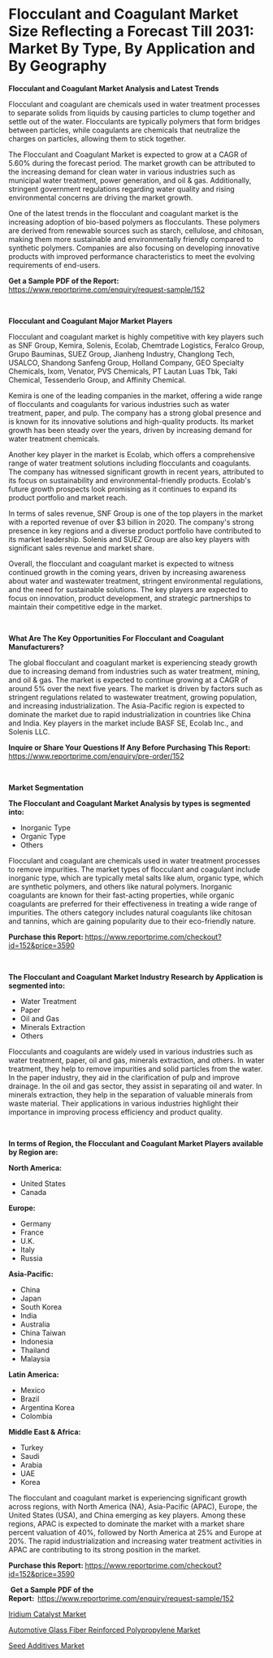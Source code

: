<p><h1>Flocculant and Coagulant Market Size Reflecting a Forecast Till 2031: Market By Type, By Application and By Geography</h1></p><p><strong>Flocculant and Coagulant Market Analysis and Latest Trends</strong></p>
<p><p>Flocculant and coagulant are chemicals used in water treatment processes to separate solids from liquids by causing particles to clump together and settle out of the water. Flocculants are typically polymers that form bridges between particles, while coagulants are chemicals that neutralize the charges on particles, allowing them to stick together.</p><p>The Flocculant and Coagulant Market is expected to grow at a CAGR of 5.60% during the forecast period. The market growth can be attributed to the increasing demand for clean water in various industries such as municipal water treatment, power generation, and oil & gas. Additionally, stringent government regulations regarding water quality and rising environmental concerns are driving the market growth.</p><p>One of the latest trends in the flocculant and coagulant market is the increasing adoption of bio-based polymers as flocculants. These polymers are derived from renewable sources such as starch, cellulose, and chitosan, making them more sustainable and environmentally friendly compared to synthetic polymers. Companies are also focusing on developing innovative products with improved performance characteristics to meet the evolving requirements of end-users.</p></p>
<p><strong>Get a Sample PDF of the Report:&nbsp;</strong> <a href="https://www.reportprime.com/enquiry/request-sample/152">https://www.reportprime.com/enquiry/request-sample/152</a></p>
<p>&nbsp;</p>
<p><strong>Flocculant and Coagulant Major Market Players</strong></p>
<p><p>Flocculant and coagulant market is highly competitive with key players such as SNF Group, Kemira, Solenis, Ecolab, Chemtrade Logistics, Feralco Group, Grupo Bauminas, SUEZ Group, Jianheng Industry, Changlong Tech, USALCO, Shandong Sanfeng Group, Holland Company, GEO Specialty Chemicals, Ixom, Venator, PVS Chemicals, PT Lautan Luas Tbk, Taki Chemical, Tessenderlo Group, and Affinity Chemical.</p><p>Kemira is one of the leading companies in the market, offering a wide range of flocculants and coagulants for various industries such as water treatment, paper, and pulp. The company has a strong global presence and is known for its innovative solutions and high-quality products. Its market growth has been steady over the years, driven by increasing demand for water treatment chemicals.</p><p>Another key player in the market is Ecolab, which offers a comprehensive range of water treatment solutions including flocculants and coagulants. The company has witnessed significant growth in recent years, attributed to its focus on sustainability and environmental-friendly products. Ecolab's future growth prospects look promising as it continues to expand its product portfolio and market reach.</p><p>In terms of sales revenue, SNF Group is one of the top players in the market with a reported revenue of over $3 billion in 2020. The company's strong presence in key regions and a diverse product portfolio have contributed to its market leadership. Solenis and SUEZ Group are also key players with significant sales revenue and market share.</p><p>Overall, the flocculant and coagulant market is expected to witness continued growth in the coming years, driven by increasing awareness about water and wastewater treatment, stringent environmental regulations, and the need for sustainable solutions. The key players are expected to focus on innovation, product development, and strategic partnerships to maintain their competitive edge in the market.</p></p>
<p>&nbsp;</p>
<p><strong>What Are The Key Opportunities For Flocculant and Coagulant Manufacturers?</strong></p>
<p><p>The global flocculant and coagulant market is experiencing steady growth due to increasing demand from industries such as water treatment, mining, and oil & gas. The market is expected to continue growing at a CAGR of around 5% over the next five years. The market is driven by factors such as stringent regulations related to wastewater treatment, growing population, and increasing industrialization. The Asia-Pacific region is expected to dominate the market due to rapid industrialization in countries like China and India. Key players in the market include BASF SE, Ecolab Inc., and Solenis LLC.</p></p>
<p><strong>Inquire or Share Your Questions If Any Before Purchasing This Report:</strong> <a href="https://www.reportprime.com/enquiry/pre-order/152">https://www.reportprime.com/enquiry/pre-order/152</a></p>
<p>&nbsp;</p>
<p><strong>Market Segmentation</strong></p>
<p><strong>The Flocculant and Coagulant Market Analysis by types is segmented into:</strong></p>
<p><ul><li>Inorganic Type</li><li>Organic Type</li><li>Others</li></ul></p>
<p><p>Flocculant and coagulant are chemicals used in water treatment processes to remove impurities. The market types of flocculant and coagulant include inorganic type, which are typically metal salts like alum, organic type, which are synthetic polymers, and others like natural polymers. Inorganic coagulants are known for their fast-acting properties, while organic coagulants are preferred for their effectiveness in treating a wide range of impurities. The others category includes natural coagulants like chitosan and tannins, which are gaining popularity due to their eco-friendly nature.</p></p>
<p><strong>Purchase this Report:&nbsp;</strong><a href="https://www.reportprime.com/checkout?id=152&price=3590">https://www.reportprime.com/checkout?id=152&price=3590</a></p>
<p>&nbsp;</p>
<p><strong>The Flocculant and Coagulant Market Industry Research by Application is segmented into:</strong></p>
<p><ul><li>Water Treatment</li><li>Paper</li><li>Oil and Gas</li><li>Minerals Extraction</li><li>Others</li></ul></p>
<p><p>Flocculants and coagulants are widely used in various industries such as water treatment, paper, oil and gas, minerals extraction, and others. In water treatment, they help to remove impurities and solid particles from the water. In the paper industry, they aid in the clarification of pulp and improve drainage. In the oil and gas sector, they assist in separating oil and water. In minerals extraction, they help in the separation of valuable minerals from waste material. Their applications in various industries highlight their importance in improving process efficiency and product quality.</p></p>
<p>&nbsp;</p>
<p><strong>In terms of Region, the Flocculant and Coagulant Market Players available by Region are:</strong></p>
<p>
    <p> <strong> North America: </strong>
        <ul>
            <li>United States</li>
            <li>Canada</li>
        </ul>
        </p> 
    <p> <strong> Europe: </strong>
        <ul>
            <li>Germany</li>
            <li>France</li>
            <li>U.K.</li>
            <li>Italy</li>
            <li>Russia</li>
        </ul>
        </p> 
    <p> <strong> Asia-Pacific: </strong>
        <ul>
            <li>China</li>
            <li>Japan</li>
            <li>South Korea</li>
            <li>India</li>
            <li>Australia</li>
            <li>China Taiwan</li>
            <li>Indonesia</li>
            <li>Thailand</li>
            <li>Malaysia</li>
        </ul>
        </p> 
    <p> <strong> Latin America: </strong>
        <ul>
            <li>Mexico</li>
            <li>Brazil</li>
            <li>Argentina Korea</li>
            <li>Colombia</li>
        </ul>
        </p> 
    <p> <strong> Middle East & Africa: </strong>
        <ul>
            <li>Turkey</li>
            <li>Saudi</li>
            <li>Arabia</li>
            <li>UAE</li>
            <li>Korea</li>
        </ul>
    </p>
    </p>
<p><p>The flocculant and coagulant market is experiencing significant growth across regions, with North America (NA), Asia-Pacific (APAC), Europe, the United States (USA), and China emerging as key players. Among these regions, APAC is expected to dominate the market with a market share percent valuation of 40%, followed by North America at 25% and Europe at 20%. The rapid industrialization and increasing water treatment activities in APAC are contributing to its strong position in the market.</p></p>
<p><strong>Purchase this Report: </strong><a href="https://www.reportprime.com/checkout?id=152&price=3590">https://www.reportprime.com/checkout?id=152&price=3590</a></p>
<p>&nbsp;<strong>Get a Sample PDF of the Report:&nbsp;&nbsp;</strong><a href="https://www.reportprime.com/enquiry/request-sample/152">https://www.reportprime.com/enquiry/request-sample/152</a></p>
<p><strong></strong></p>
<p><p><a href="https://view.publitas.com/reportprime-1/iridium-catalyst-market-furnish-information-about-market-size-market-share-market-dynamics-and-projections-spanning-from-2023-to-2030/">Iridium Catalyst Market</a></p><p><a href="https://view.publitas.com/reportprime-1/automotive-glass-fiber-reinforced-polypropylene-market-analysis-examines-its-scope-on-growth-opportunities-and-forecasted-trends-spanning-from-2023-to-2030/">Automotive Glass Fiber Reinforced Polypropylene Market</a></p><p><a href="https://view.publitas.com/reportprime-1/seed-additives-market-size-share-trends-analysis-report-by-application-regional-outlook-competitive-strategies-and-segment-forecasts-2023-2030/">Seed Additives Market</a></p></p>